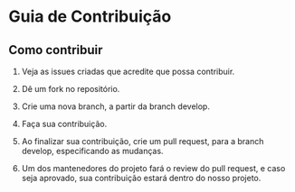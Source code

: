 # Guia de Contribuição

## Como contribuir

1. Veja as issues criadas que acredite que possa contribuir.

2. Dê um fork no repositório.

3. Crie uma nova branch, a partir da branch develop.

3. Faça sua contribuição.

4. Ao finalizar sua contribuição, crie um pull request, para a branch develop, especificando as mudanças.

5. Um dos mantenedores do projeto fará o review do pull request, e caso seja aprovado, sua contribuição estará dentro do nosso projeto.
